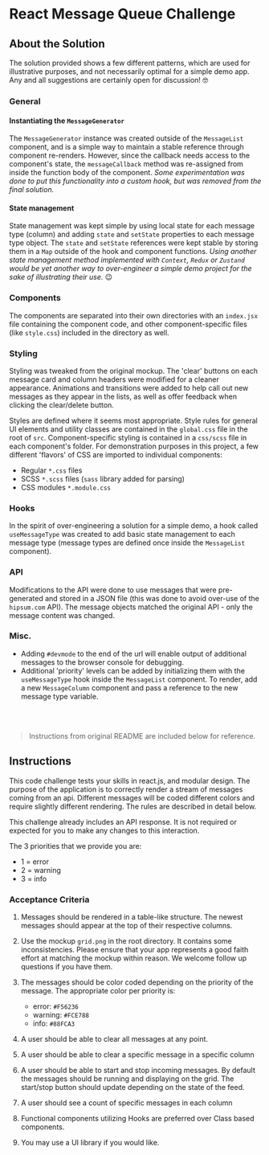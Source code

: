 # React Message Queue Challenge


## About the Solution

The solution provided shows a few different patterns, which are used for illustrative purposes, and not necessarily optimal for a simple demo app. Any and all suggestions are certainly open for discussion! 🤓


### General

#### Instantiating the `MessageGenerator`

The `MessageGenerator` instance was created outside of the `MessageList` component, and is a simple way to maintain a stable reference through component re-renders. However, since the callback needs access to the component's state, the `messageCallback` method was re-assigned from inside the function body of the component. _Some experimentation was done to put this functionality into a custom hook, but was removed from the final solution._

#### State management

State management was kept simple by using local state for each message type (column) and adding `state` and `setState` properties to each message type object. The `state` and `setState` references were kept stable by storing them in a `Map` outside of the hook and component functions. _Using another state management method implemented with `Context`, `Redux` or `Zustand` would be yet another way to over-engineer a simple demo project for the sake of illustrating their use._ 😉

### Components

The components are separated into their own directories with an `index.jsx` file containing the component code, and other component-specific files (like `style.css`) included in the directory as well.

### Styling

Styling was tweaked from the original mockup. The 'clear' buttons on each message card and column headers were modified for a cleaner appearance. Animations and transitions were added to help call out new messages as they appear in the lists, as well as offer feedback when clicking the clear/delete button.

Styles are defined where it seems most appropriate. Style rules for general UI elements and utility classes are contained in the `global.css` file in the root of `src`. Component-specific styling is contained in a `css/scss` file in each component's folder. For demonstration purposes in this project, a few different 'flavors' of CSS are imported to individual components:

 - Regular `*.css` files
 - SCSS `*.scss` files (`sass` library added for parsing)
 - CSS modules `*.module.css`

### Hooks

In the spirit of over-engineering a solution for a simple demo, a hook called `useMessageType` was created to add basic state management to each message type (message types are defined once inside the `MessageList` component).

### API

Modifications to the API were done to use messages that were pre-generated and stored in a JSON file (this was done to avoid over-use of the `hipsum.com` API). The message objects matched the original API - only the message content was changed.

### Misc.

 - Adding `#devmode` to the end of the url will enable output of additional messages to the browser console for debugging.
 - Additional 'priority' levels can be added by initializing them with the `useMessageType` hook inside the `MessageList` component. To render, add a new `MessageColumn` component and pass a reference to the new message type variable.

<br>
<br>

> Instructions from original README are included below for reference.


## Instructions

This code challenge tests your skills in react.js, and modular design.
The purpose of the application is to correctly render a stream of messages coming from an api. Different messages will be coded different colors and require slightly different rendering. The rules are described in detail below.

This challenge already includes an API response. It is not required or expected for you to make any changes to this interaction.

The 3 priorities that we provide you are:
  * 1 = error
  * 2 = warning
  * 3 = info

### Acceptance Criteria

1. Messages should be rendered in a table-like structure. The newest messages should appear at the top of their respective columns.

1. Use the mockup `grid.png` in the root directory. It contains some inconsistencies. Please ensure that your app represents a good faith effort at matching the mockup within reason. We welcome follow up questions if you have them.

1. The messages should be color coded depending on the priority of the message. The appropriate color per priority is:

   * error: `#F56236`
   * warning: `#FCE788`
   * info: `#88FCA3`

2. A user should be able to clear all messages at any point.
3. A user should be able to clear a specific message in a specific column
4. A user should be able to start and stop incoming messages. By default the messages should be running and displaying on the grid. The start/stop button should update depending on the state of the feed.
5. A user should see a count of specific messages in each column
6. Functional components utilizing Hooks are preferred over Class based components.
7. You may use a UI library if you would like.
